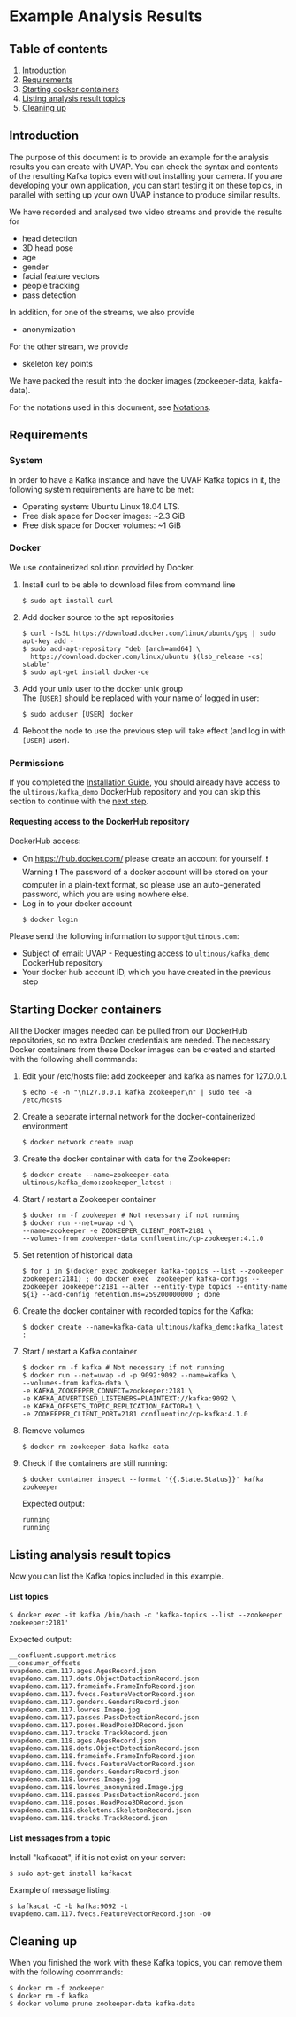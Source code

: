 # Example Analysis Results

## Table of contents
1. [Introduction](#introduction)
1. [Requirements](#requirements)
1. [Starting docker containers](#dockerContainers)
1. [Listing analysis result topics](#listTopics)
1. [Cleaning up](#removeData)

<a name="introduction"></a>
## Introduction
The purpose of this document is to provide an example for the analysis results you can create with UVAP.
You can check the syntax and contents of the resulting Kafka topics even without installing your camera.
If you are developing your own application, you can start testing it on these topics, in parallel with setting up your own UVAP instance to produce similar results. 

We have recorded and analysed two video streams and provide the results for
- head detection
- 3D head pose
- age
- gender
- facial feature vectors
- people tracking
- pass detection

In addition, for one of the streams, we also provide
- anonymization

For the other stream, we provide
- skeleton key points
     
We have packed the result into the docker images (zookeeper-data, kakfa-data).

For the notations used in this document, see [Notations](notations.md). 

<a name="requirements"></a>
## Requirements

### System
In order to have a Kafka instance and have the UVAP Kafka topics in it, the following system requirements are have to be met:
- Operating system: Ubuntu Linux 18.04 LTS.
- Free disk space for Docker images: ~2.3 GiB
- Free disk space for Docker volumes: ~1 GiB

### Docker
We use containerized solution provided by Docker.

1. Install curl to be able to download files from command line
   ```
   $ sudo apt install curl
   ```
1. Add docker source to the apt repositories
   ```
   $ curl -fsSL https://download.docker.com/linux/ubuntu/gpg | sudo apt-key add -
   $ sudo add-apt-repository "deb [arch=amd64] \
     https://download.docker.com/linux/ubuntu $(lsb_release -cs) stable"
   $ sudo apt-get install docker-ce
   ```
1. Add your unix user to the docker unix group  
   The `[USER]` should be replaced with your name of logged in user:
   ```
   $ sudo adduser [USER] docker
   ```
1. Reboot the node to use the previous step will take effect (and log in with `[USER]` user).

### Permissions

If you completed the [Installation Guide](installation_guide.md), you should already have access 
to the `ultinous/kafka_demo` DockerHub repository and you can skip this section to continue with the [next step](#dockerContainers).

#### Requesting access to the DockerHub repository  

DockerHub access:
- On https://hub.docker.com/ please create an account for yourself. :exclamation: Warning :exclamation: The password of a docker account will be stored on your computer in a plain-text format, so please use an auto-generated password, which you are using nowhere else.
- Log in to your docker account
   ```
   $ docker login
   ```
Please send the following information to `support@ultinous.com`:
- Subject of email: UVAP - Requesting access to `ultinous/kafka_demo` DockerHub repository
- Your docker hub account ID, which you have created in the previous step

<a name="dockerContainers"></a>
## Starting Docker containers
All the Docker images needed can be pulled from our DockerHub repositories, so no extra Docker credentials are needed. 
The necessary Docker containers from these Docker images can be created and started with the following shell commands:

1. Edit your /etc/hosts file: add zookeeper and kafka as names for 127.0.0.1.
    ```
    $ echo -e -n "\n127.0.0.1 kafka zookeeper\n" | sudo tee -a /etc/hosts
    ```
1. Create a separate internal network for the docker-containerized environment
    ```
    $ docker network create uvap
    ```
1. Create the docker container with data for the Zookeeper:
    ```
    $ docker create --name=zookeeper-data ultinous/kafka_demo:zookeeper_latest :
    ```
1. Start / restart a Zookeeper container
    ```
    $ docker rm -f zookeeper # Not necessary if not running
    $ docker run --net=uvap -d \
    --name=zookeeper -e ZOOKEEPER_CLIENT_PORT=2181 \
    --volumes-from zookeeper-data confluentinc/cp-zookeeper:4.1.0
    ```
1. Set retention of historical data
    ```
    $ for i in $(docker exec zookeeper kafka-topics --list --zookeeper zookeeper:2181) ; do docker exec  zookeeper kafka-configs --zookeeper zookeeper:2181 --alter --entity-type topics --entity-name ${i} --add-config retention.ms=259200000000 ; done
    ```
1. Create the docker container with recorded topics for the Kafka:
    ```
    $ docker create --name=kafka-data ultinous/kafka_demo:kafka_latest :
    ```
1. Start / restart a Kafka container
    ```
    $ docker rm -f kafka # Not necessary if not running
    $ docker run --net=uvap -d -p 9092:9092 --name=kafka \
    --volumes-from kafka-data \
    -e KAFKA_ZOOKEEPER_CONNECT=zookeeper:2181 \
    -e KAFKA_ADVERTISED_LISTENERS=PLAINTEXT://kafka:9092 \
    -e KAFKA_OFFSETS_TOPIC_REPLICATION_FACTOR=1 \
    -e ZOOKEEPER_CLIENT_PORT=2181 confluentinc/cp-kafka:4.1.0
    ```
1. Remove volumes
    ```
    $ docker rm zookeeper-data kafka-data
    ```
1. Check if the containers are still running:
   ```
   $ docker container inspect --format '{{.State.Status}}' kafka zookeeper
   ```
   Expected output:
   ```
   running
   running
   ```
<a name="listTopics"></a>
## Listing analysis result topics
Now you can list the Kafka topics included in this example.

#### List topics
```
$ docker exec -it kafka /bin/bash -c 'kafka-topics --list --zookeeper zookeeper:2181'
```
Expected output:
```
__confluent.support.metrics
__consumer_offsets
uvapdemo.cam.117.ages.AgesRecord.json
uvapdemo.cam.117.dets.ObjectDetectionRecord.json
uvapdemo.cam.117.frameinfo.FrameInfoRecord.json
uvapdemo.cam.117.fvecs.FeatureVectorRecord.json
uvapdemo.cam.117.genders.GendersRecord.json
uvapdemo.cam.117.lowres.Image.jpg
uvapdemo.cam.117.passes.PassDetectionRecord.json
uvapdemo.cam.117.poses.HeadPose3DRecord.json
uvapdemo.cam.117.tracks.TrackRecord.json
uvapdemo.cam.118.ages.AgesRecord.json
uvapdemo.cam.118.dets.ObjectDetectionRecord.json
uvapdemo.cam.118.frameinfo.FrameInfoRecord.json
uvapdemo.cam.118.fvecs.FeatureVectorRecord.json
uvapdemo.cam.118.genders.GendersRecord.json
uvapdemo.cam.118.lowres.Image.jpg
uvapdemo.cam.118.lowres_anonymized.Image.jpg
uvapdemo.cam.118.passes.PassDetectionRecord.json
uvapdemo.cam.118.poses.HeadPose3DRecord.json
uvapdemo.cam.118.skeletons.SkeletonRecord.json
uvapdemo.cam.118.tracks.TrackRecord.json
```
#### List messages from a topic  
Install "kafkacat", if it is not exist on your server:
```
$ sudo apt-get install kafkacat
```
Example of message listing:
```
$ kafkacat -C -b kafka:9092 -t uvapdemo.cam.117.fvecs.FeatureVectorRecord.json -o0
```
<a name="removeData"></a>
## Cleaning up
When you finished the work with these Kafka topics, you can remove them with the following coommands:
```
$ docker rm -f zookeeper
$ docker rm -f kafka
$ docker volume prune zookeeper-data kafka-data
```
